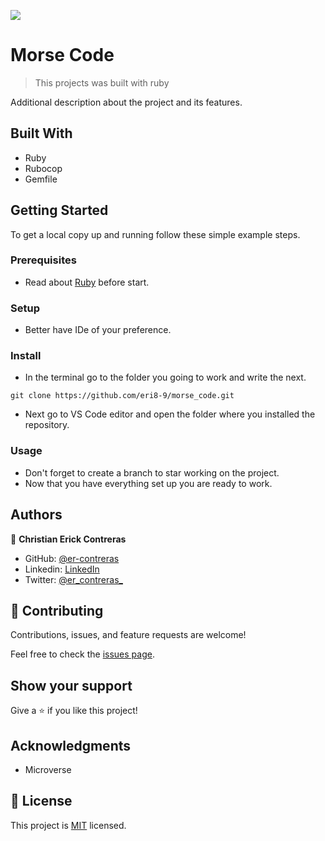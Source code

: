 ![](https://img.shields.io/badge/Microverse-blueviolet)

# Morse Code

> This projects was built with ruby

Additional description about the project and its features.

## Built With

- Ruby
- Rubocop
- Gemfile

## Getting Started

To get a local copy up and running follow these simple example steps.

### Prerequisites
  - Read about [Ruby](https://www.tutorialspoint.com/ruby/index.htm) before start.

### Setup
  - Better have IDe of your preference. 

### Install
  - In the terminal go to the folder you going to work and write the next. 
  ```
  git clone https://github.com/eri8-9/morse_code.git
  ```
  - Next go to VS Code editor and open the folder where you installed the repository.
### Usage
  - Don't forget to create a branch to star working on the project.
  - Now that you have everything set up you are ready to work.

## Authors

👤 **Christian Erick Contreras**

- GitHub: [@er-contreras](https://github.com/er-contreras)
- Linkedin: [LinkedIn](https://www.linkedin.com/in/er-contreras/)
- Twitter: [@er_contreras_](https://twitter.com/er_contreras_)

## 🤝 Contributing

Contributions, issues, and feature requests are welcome!

Feel free to check the [issues page](../../issues/).

## Show your support

Give a ⭐️ if you like this project!

## Acknowledgments

- Microverse

## 📝 License

This project is [MIT](./MIT.md) licensed.
